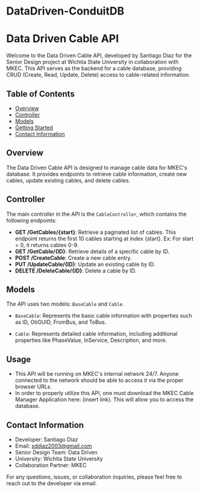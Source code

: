 # DataDriven-ConduitDB

# Data Driven Cable API

Welcome to the Data Driven Cable API, developed by Santiago Diaz for the Senior Design project at Wichita State University in collaboration with MKEC. This API serves as the backend for a cable database, providing CRUD (Create, Read, Update, Delete) access to cable-related information.

## Table of Contents
- [Overview](#overview)
- [Controller](#controller)
- [Models](#models)
- [Getting Started](#getting-started)
- [Contact Information](#contact-information)

## Overview

The Data Driven Cable API is designed to manage cable data for MKEC's database. It provides endpoints to retrieve cable information, create new cables, update existing cables, and delete cables.

## Controller

The main controller in the API is the `CableController`, which contains the following endpoints:

- **GET /GetCables/{start}**: Retrieve a paginated list of cables. This endpoint returns the first 10 cables starting at index {start}. Ex: For start = 0, it returns cables 0-9. 
- **GET /GetCable/{ID}**: Retrieve details of a specific cable by ID.
- **POST /CreateCable**: Create a new cable entry.
- **PUT /UpdateCable/{ID}**: Update an existing cable by ID.
- **DELETE /DeleteCable/{ID}**: Delete a cable by ID.

## Models

The API uses two models: `BaseCable` and `Cable`.

- `BaseCable`: Represents the basic cable information with properties such as ID, OtiGUID, FromBus, and ToBus.

- `Cable`: Represents detailed cable information, including additional properties like PhaseValue, InService, Description, and more.

## Usage

- This API will be running on MKEC's internal network 24/7. Anyone connected to the network should be able to access it via the proper browser URLs.
- In order to properly utilize this API, one must download the MKEC Cable Manager Application here: (insert link). This will allow you to access the database. 


## Contact Information

- Developer: Santiago Diaz
- Email: [sddiaz2003@gmail.com](mailto:sddiaz2003@gmail.com)
- Senior Design Team: Data Driven
- University: Wichita State University
- Collaboration Partner: MKEC

For any questions, issues, or collaboration inquiries, please feel free to reach out to the developer via email.
